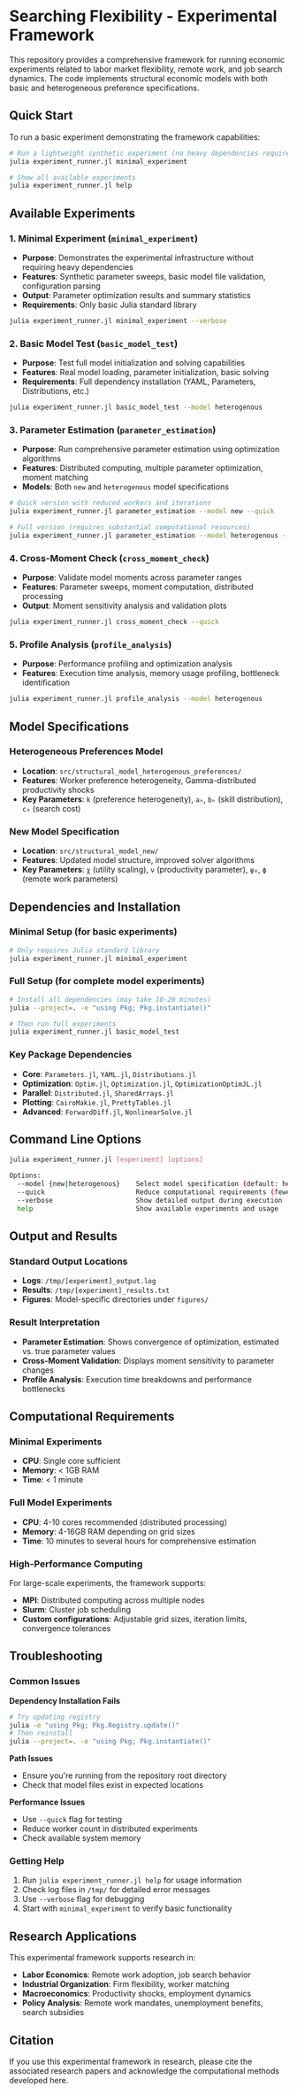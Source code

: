 # Searching Flexibility - Experimental Framework

This repository provides a comprehensive framework for running economic experiments related to labor market flexibility, remote work, and job search dynamics. The code implements structural economic models with both basic and heterogeneous preference specifications.

## Quick Start

To run a basic experiment demonstrating the framework capabilities:

```bash
# Run a lightweight synthetic experiment (no heavy dependencies required)
julia experiment_runner.jl minimal_experiment

# Show all available experiments
julia experiment_runner.jl help
```

## Available Experiments

### 1. Minimal Experiment (`minimal_experiment`)
- **Purpose**: Demonstrates the experimental infrastructure without requiring heavy dependencies
- **Features**: Synthetic parameter sweeps, basic model file validation, configuration parsing
- **Output**: Parameter optimization results and summary statistics
- **Requirements**: Only basic Julia standard library

```bash
julia experiment_runner.jl minimal_experiment --verbose
```

### 2. Basic Model Test (`basic_model_test`)
- **Purpose**: Test full model initialization and solving capabilities
- **Features**: Real model loading, parameter initialization, basic solving
- **Requirements**: Full dependency installation (YAML, Parameters, Distributions, etc.)

```bash
julia experiment_runner.jl basic_model_test --model heterogenous
```

### 3. Parameter Estimation (`parameter_estimation`)
- **Purpose**: Run comprehensive parameter estimation using optimization algorithms
- **Features**: Distributed computing, multiple parameter optimization, moment matching
- **Models**: Both `new` and `heterogenous` model specifications

```bash
# Quick version with reduced workers and iterations
julia experiment_runner.jl parameter_estimation --model new --quick

# Full version (requires substantial computational resources)
julia experiment_runner.jl parameter_estimation --model heterogenous --verbose
```

### 4. Cross-Moment Check (`cross_moment_check`)
- **Purpose**: Validate model moments across parameter ranges
- **Features**: Parameter sweeps, moment computation, distributed processing
- **Output**: Moment sensitivity analysis and validation plots

```bash
julia experiment_runner.jl cross_moment_check --quick
```

### 5. Profile Analysis (`profile_analysis`)
- **Purpose**: Performance profiling and optimization analysis
- **Features**: Execution time analysis, memory usage profiling, bottleneck identification

```bash
julia experiment_runner.jl profile_analysis --model heterogenous
```

## Model Specifications

### Heterogeneous Preferences Model
- **Location**: `src/structural_model_heterogenous_preferences/`
- **Features**: Worker preference heterogeneity, Gamma-distributed productivity shocks
- **Key Parameters**: `k` (preference heterogeneity), `aₕ`, `bₕ` (skill distribution), `c₀` (search cost)

### New Model Specification  
- **Location**: `src/structural_model_new/`
- **Features**: Updated model structure, improved solver algorithms
- **Key Parameters**: `χ` (utility scaling), `ν` (productivity parameter), `ψ₀`, `ϕ` (remote work parameters)

## Dependencies and Installation

### Minimal Setup (for basic experiments)
```bash
# Only requires Julia standard library
julia experiment_runner.jl minimal_experiment
```

### Full Setup (for complete model experiments)
```bash
# Install all dependencies (may take 10-20 minutes)
julia --project=. -e "using Pkg; Pkg.instantiate()"

# Then run full experiments
julia experiment_runner.jl basic_model_test
```

### Key Package Dependencies
- **Core**: `Parameters.jl`, `YAML.jl`, `Distributions.jl`
- **Optimization**: `Optim.jl`, `Optimization.jl`, `OptimizationOptimJL.jl`
- **Parallel**: `Distributed.jl`, `SharedArrays.jl`
- **Plotting**: `CairoMakie.jl`, `PrettyTables.jl`
- **Advanced**: `ForwardDiff.jl`, `NonlinearSolve.jl`

## Command Line Options

```bash
julia experiment_runner.jl [experiment] [options]

Options:
  --model {new|heterogenous}    Select model specification (default: heterogenous)
  --quick                       Reduce computational requirements (fewer workers, iterations)
  --verbose                     Show detailed output during execution
  help                          Show available experiments and usage
```

## Output and Results

### Standard Output Locations
- **Logs**: `/tmp/[experiment]_output.log`
- **Results**: `/tmp/[experiment]_results.txt` 
- **Figures**: Model-specific directories under `figures/`

### Result Interpretation
- **Parameter Estimation**: Shows convergence of optimization, estimated vs. true parameter values
- **Cross-Moment Validation**: Displays moment sensitivity to parameter changes
- **Profile Analysis**: Execution time breakdowns and performance bottlenecks

## Computational Requirements

### Minimal Experiments
- **CPU**: Single core sufficient
- **Memory**: < 1GB RAM
- **Time**: < 1 minute

### Full Model Experiments  
- **CPU**: 4-10 cores recommended (distributed processing)
- **Memory**: 4-16GB RAM depending on grid sizes
- **Time**: 10 minutes to several hours for comprehensive estimation

### High-Performance Computing
For large-scale experiments, the framework supports:
- **MPI**: Distributed computing across multiple nodes
- **Slurm**: Cluster job scheduling
- **Custom configurations**: Adjustable grid sizes, iteration limits, convergence tolerances

## Troubleshooting

### Common Issues

**Dependency Installation Fails**
```bash
# Try updating registry
julia -e "using Pkg; Pkg.Registry.update()"
# Then reinstall
julia --project=. -e "using Pkg; Pkg.instantiate()"
```

**Path Issues**
- Ensure you're running from the repository root directory
- Check that model files exist in expected locations

**Performance Issues**  
- Use `--quick` flag for testing
- Reduce worker count in distributed experiments
- Check available system memory

### Getting Help
1. Run `julia experiment_runner.jl help` for usage information
2. Check log files in `/tmp/` for detailed error messages
3. Use `--verbose` flag for debugging
4. Start with `minimal_experiment` to verify basic functionality

## Research Applications

This experimental framework supports research in:
- **Labor Economics**: Remote work adoption, job search behavior
- **Industrial Organization**: Firm flexibility, worker matching
- **Macroeconomics**: Productivity shocks, employment dynamics
- **Policy Analysis**: Remote work mandates, unemployment benefits, search subsidies

## Citation

If you use this experimental framework in research, please cite the associated research papers and acknowledge the computational methods developed here.